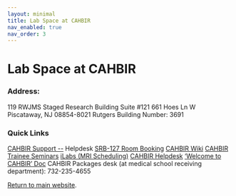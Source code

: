 ```yaml
---
layout: minimal
title: Lab Space at CAHBIR
nav_enabled: true
nav_order: 3
---
```


# Lab Space at CAHBIR

### **Address:**
119 RWJMS Staged Research Building
Suite #121
661 Hoes Ln W
Piscataway, NJ 08854-8021
Rutgers Building Number: 3691

### **Quick Links**
[CAHBIR Support --](https://cahbir.rutgers.edu/support/ticket.php?track=E6B-727-6HRQ&Refresh=75274) Helpdesk
[SRB-127 Room Booking](https://rod.rwjms.rutgers.edu/RRL_Listing.aspx)
[CAHBIR Wiki](http://cahbir.rutgers.edu/wiki/)
[CAHBIR Trainee Seminars](https://nam02.safelinks.protection.outlook.com/?url=https%3A%2F%2Fdocs.google.com%2Fdocument%2Fd%2F1IFSTHci0jVTfq9bZn9CScytycZHnQFO2HxakAG34rb4%2Fedit&data=05%7C02%7Ckj537%40connect.rutgers.edu%7C29540f55b8414566803208dcde5317b0%7Cb92d2b234d35447093ff69aca6632ffe%7C1%7C0%7C638629695676021811%7CUnknown%7CTWFpbGZsb3d8eyJWIjoiMC4wLjAwMDAiLCJQIjoiV2luMzIiLCJBTiI6Ik1haWwiLCJXVCI6Mn0%3D%7C0%7C%7C%7C&sdata=bRTfsaHmO%2FOYTuSEopSUVVi3TZjt%2BOTNjiNQo1ODR%2Bs%3D&reserved=0)
[iLabs (MRI Scheduling)](https://rutgers.ilab.agilent.com/)
[CAHBIR Helpdesk](https://cahbir.rutgers.edu/support/)
[‘Welcome to CAHBIR’ Doc](https://rutgers.box.com/s/vbwqfvsoj44bjj8h7myroaz5h95d0cxj)
CAHBIR Packages desk (at medical school receiving department): 732-235-4655

[Return to main website]({{site.baseurl}}/).

